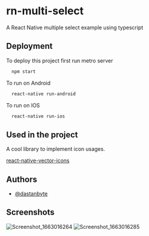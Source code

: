 # rn-multi-select

A React Native multiple select example using typescript

## Deployment

To deploy this project first run metro server

```bash
  npm start
```
To run on Android

```bash
  react-native run-android
```
To run on IOS

```bash
  react-native run-ios
```

## Used in the project

A cool library to implement icon usages.

[react-native-vector-icons](https://github.com/oblador/react-native-vector-icons)


## Authors

- [@dastanbyte](https://www.github.com/dastanbyte)

## Screenshots
![Screenshot_1663016264](https://user-images.githubusercontent.com/23508996/189900409-85a1560f-acb8-46ff-8c3c-2a6c90f14133.png|width=100px)
![Screenshot_1663016285](https://user-images.githubusercontent.com/23508996/189900511-99f1d07c-5539-4592-b0fa-cc6665e94724.png|width=100px)
